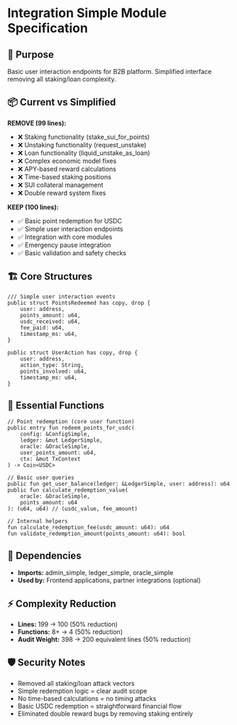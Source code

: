 # Integration Simple Module Specification

## 🎯 Purpose
Basic user interaction endpoints for B2B platform. Simplified interface removing all staking/loan complexity.

## 📦 Current vs Simplified

**REMOVE (99 lines):**
- ❌ Staking functionality (stake_sui_for_points)
- ❌ Unstaking functionality (request_unstake)
- ❌ Loan functionality (liquid_unstake_as_loan)
- ❌ Complex economic model fixes
- ❌ APY-based reward calculations
- ❌ Time-based staking positions
- ❌ SUI collateral management
- ❌ Double reward system fixes

**KEEP (100 lines):**
- ✅ Basic point redemption for USDC
- ✅ Simple user interaction endpoints
- ✅ Integration with core modules
- ✅ Emergency pause integration
- ✅ Basic validation and safety checks

## 🏗️ Core Structures

```move
/// Simple user interaction events
public struct PointsRedeemed has copy, drop {
    user: address,
    points_amount: u64,
    usdc_received: u64,
    fee_paid: u64,
    timestamp_ms: u64,
}

public struct UserAction has copy, drop {
    user: address,
    action_type: String,
    points_involved: u64,
    timestamp_ms: u64,
}
```

## 🔧 Essential Functions

```move
// Point redemption (core user function)
public entry fun redeem_points_for_usdc(
    config: &ConfigSimple,
    ledger: &mut LedgerSimple,
    oracle: &OracleSimple,
    user_points_amount: u64,
    ctx: &mut TxContext
) -> Coin<USDC>

// Basic user queries
public fun get_user_balance(ledger: &LedgerSimple, user: address): u64
public fun calculate_redemption_value(
    oracle: &OracleSimple,
    points_amount: u64
): (u64, u64) // (usdc_value, fee_amount)

// Internal helpers
fun calculate_redemption_fee(usdc_amount: u64): u64
fun validate_redemption_amount(points_amount: u64): bool
```

## 🔗 Dependencies
- **Imports:** admin_simple, ledger_simple, oracle_simple
- **Used by:** Frontend applications, partner integrations (optional)

## ⚡ Complexity Reduction
- **Lines:** 199 → 100 (50% reduction)
- **Functions:** 8+ → 4 (50% reduction)
- **Audit Weight:** 398 → 200 equivalent lines (50% reduction)

## 🛡️ Security Notes
- Removed all staking/loan attack vectors
- Simple redemption logic = clear audit scope
- No time-based calculations = no timing attacks
- Basic USDC redemption = straightforward financial flow
- Eliminated double reward bugs by removing staking entirely
